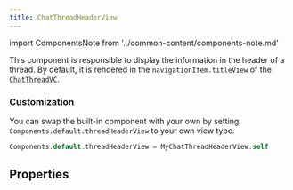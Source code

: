 ```yaml
---
title: ChatThreadHeaderView
---
```


import ComponentsNote from '../common-content/components-note.md'

This component is responsible to display the information in the header of a thread. By default, it is rendered in the `navigationItem.titleView` of the [`ChatThreadVC`](../thread).

### Customization

You can swap the built-in component with your own by setting `Components.default.threadHeaderView` to your own view type.

```swift
Components.default.threadHeaderView = MyChatThreadHeaderView.self
```
<ComponentsNote />

<!-- Uncomment this when we have typing events for threads
### Example

Let's change the default `ChatThreadHeaderView` and put the channel name in the title and in the subtitle we only show it if some user is typing.

| Default Style  | Custom Style | Custom Style (Typing) |
| -------------- | ------------ | --------------------- |
| <img src={require("../assets/chat-thread-header-view-default.png").default}/>  | <img src={require("../assets/chat-thread-header-view-custom.png").default}/>  | <img src={require("../assets/chat-thread-header-view-custom-typing.png").default}/>  |

For this we need to subclass `ChatThreadHeaderView` and handle typing events as well as moving the channel name to the title instead of subtitle.

```swift
class CustomChatThreadHeaderView: ChatThreadHeaderView {

    var typingUsers = Set<ChatUser>()

    // Handle typing events
    override func channelController(
        _ channelController: _ChatChannelController<NoExtraData>,
        didChangeTypingUsers typingUsers: Set<_ChatUser<NoExtraData>>
    ) {
        // Save the current typing users but the current user.
        // Then update the content.
        self.typingUsers = typingUsers.filter { $0.id != currentUserId }
        updateContentIfNeeded()
    }

    // Render the channel name in the title instead of subtitle.
    override var titleText: String? {
        guard let channel = channelController?.channel else { return nil }
        return components.channelNamer(channel, currentUserId)
    }

    // Render "typing..." only if some user is typing.
    // By return nil, the view will be hidden automatically.
    override var subtitleText: String? {
        typingUsers.isEmpty ? nil : "typing..."
    }
}
```

Finally, we have to tell the SDK to use our custom component instead of the default one:
```swift
Components.default.threadHeaderView = CustomChatThreadHeaderView.self
```
-->
## Properties